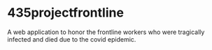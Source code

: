 # 435projectfrontline
A web application to honor the frontline workers who were tragically infected and died due to the covid epidemic. 
